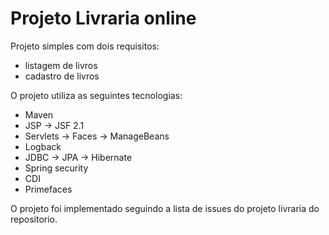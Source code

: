 # Projeto Livraria online
Projeto simples com dois requisitos:
* listagem de livros
* cadastro de livros

O projeto utiliza as seguintes tecnologias:
* Maven
* JSP -> JSF 2.1
* Servlets -> Faces -> ManageBeans
* Logback
* JDBC -> JPA -> Hibernate
* Spring security
* CDI
* Primefaces

O projeto foi implementado seguindo a lista de issues do projeto livraria do repositorio.

